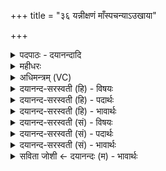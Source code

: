 +++
title = "३६ यन्नीक्षणं माँस्पचन्याऽउखाया"

+++
<details><summary>पदपाठः - दयानन्दादि</summary>

यत्। नीक्ष॑ण॒मिति॑ नि॒ऽईक्ष॑णम्। मा॒ꣳस्पच॑न्या॒ इति॑ मा॒ꣳस्पच॑न्याः। उ॒खायाः॑। या। पात्रा॑णि। यू॒ष्णः। आ॒सेच॑ना॒नीत्या॒ऽसेच॑नानि। ऊ॒ष्म॒ण्या᳖। अ॒पि॒धानेत्य॑पि॒ऽधाना॑। च॒रू॒णाम्। अङ्काः॑। सू॒नाः। परि॑। भू॒ष॒न्ति॒। अश्व॑म्। ३६।
</details>

<details><summary>महीधरः</summary>

म० हे अश्व पच्यमानाश्वावयव, अग्निः त्वा त्वां मा ध्वनयीत् ध्वनिं मा कारयतु । ध्वनौ सति भाण्डभङ्गः स्यात् । दह्यमानं मांसं सिमसिमेति शब्दं करोति तन्मास्तु 'नोनयतिध्वनयति-' (पा० ३।१।५१) इत्यादिना ण्यन्ताच्चङ्प्रतिषेधः 'ह्रयन्तक्षण-' (पा० ७ । २ । ५) इति वृद्ध्यभावः । | कीदृशोऽग्निः । धूमगन्धिः धूमस्य गन्धो लेशो यत्र सः अल्पधूमवानित्यर्थः । 'अल्पाख्यायाम्-' (पा० ५। ४ । १३६) | इति धूमादिकारः । किंच भ्राजन्ती अतितापेन दीप्यमाना उखा स्थाली मा अभिविक्त मा चलतु 'ओविजी भयचलनयोः' लुङि तङि 'झलो झलि' (पा० ८ । २ । २६) इति सिलोपे रूपम् । 'न माङयोगे' (पा०६ । ४ । ७४) इत्यडभावः । कीदृशी उखा । जघ्रिः जिघ्रति गन्धं गृह्णातीति जघ्रिः ‘आदृगम-' (पा० ६।२। १७१) इति किन्प्रत्ययः । अधिष्ठात्र्या देवताया घ्राणम् । तमेवंविधमश्वं देवासः देवाः प्रतिगृभ्णन्ति प्रतिगृह्णन्तु । कीदृशमश्वम् । इष्टं प्रयाजैः । वीतमाप्रीभिः पर्यग्निकृतम् । अभिगूर्तं ये यजामह इत्यागूर्त्योक्तम् । । वषट्कृतं वषट्कारेण संस्कृतम् ॥ ३७ ॥  
अष्टत्रिंशी।
</details>

<details><summary>अधिमन्त्रम् (VC)</summary>

- यज्ञो देवता
- गोतम ऋषिः
- भुरिक्पङ्क्तिः
- पञ्चमः
</details>

<details><summary>दयानन्द-सरस्वती (हि) - विषयः</summary>

फिर किस को क्या देखना चाहिये, इस विषय को अगले मन्त्र में कहा है ॥
</details>

<details><summary>दयानन्द-सरस्वती (हि) - पदार्थः</summary>

पदार्थान्वयभाषाः -  (या) जो (ऊष्मण्या) गरमियों में उत्तम (अपिधाना) ढाँपने (आसेचनानि) और सिचाने हारे (पात्राणि) पात्र वा (यत्) जो (मांस्पचन्याः) मांस जिस में पकाया जाए उस (उखायाः) बटलोई का (नीक्षणम्) निकृष्ट देखना वा (चरूणाम्) पात्रों के (अङ्काः) लक्षणा किये हुए (सूनाः) प्रसिद्ध पदार्थ तथा (यूष्णः) बढ़ानेवाले के (अश्वम्) घोड़े को (परि, भूषन्ति) सब ओर से सुशोभित करते हैं, वे सब स्वीकार करने योग्य हैं ॥३६ ॥
</details>

<details><summary>दयानन्द-सरस्वती (हि) - भावार्थः</summary>

भावार्थभाषाः -  यदि कोई घोड़े आदि उपकारी पशुओं और उत्तम पक्षियों का मांस खावें तो उन को यथापराध अवश्य दण्ड देना चाहिये ॥३६ ॥
</details>

<details><summary>दयानन्द-सरस्वती (सं) - विषयः</summary>

पुनः केन किं निरीक्षणीयमित्याह ॥
</details>

<details><summary>दयानन्द-सरस्वती (सं) - पदार्थः</summary>

पदार्थान्वयभाषाः -  या ऊष्मण्याऽपिधानाऽऽसेचनानि पात्राणि यन्मांस्पचन्या उखाया नीक्षणं चरूणामङ्काः सूना यूष्णोऽश्वं परिभूषन्ति तानि स्वीकर्त्तव्यानि ॥३६ ॥
</details>

<details><summary>दयानन्द-सरस्वती (सं) - भावार्थः</summary>

भावार्थभाषाः -  यदि केचिदश्वादीनामुपकारिणां पशूनां शुभानां पक्षिणां मांसाहारं कुर्युस्तर्हि तेभ्यो दण्डो यथापऽराधं दातव्य एव ॥३६ ॥
</details>

<details><summary>सविता जोशी ← दयानन्दः (म) - भावार्थः</summary>

भावार्थभाषाः -  जर एखाद्याने घोडे वगैरे उपकारक पशूंचे व उत्तम पक्ष्यांचे मांस खाल्ले तर त्याला त्याच्या अपराधाप्रमाणे दंड द्यावा.
</details>